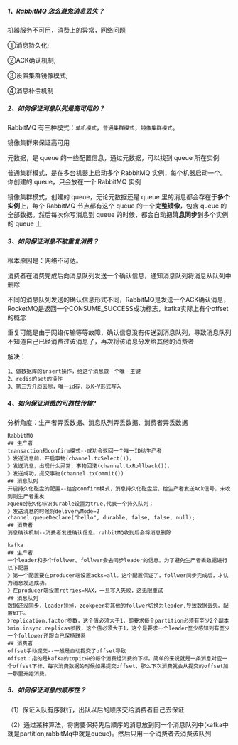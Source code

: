 ##### 1、RabbitMQ 怎么避免消息丢失？

机器服务不可用，消费上的异常，网络问题

①消息持久化;

②ACK确认机制;

③设置集群镜像模式;

④消息补偿机制



##### 2、如何保证消息队列是高可用的？

RabbitMQ 有三种模式：`单机模式`，`普通集群模式`，`镜像集群模式`。

镜像集群来保证高可用

元数据，是 queue 的一些配置信息，通过元数据，可以找到 queue 所在实例

普通集群模式，是在多台机器上启动多个 RabbitMQ 实例，每个机器启动一个。你创建的 queue，只会放在一个 RabbitMQ 实例

镜像集群模式，创建的 queue，无论元数据还是 queue 里的消息都会存在于**多个实例**上，每个 RabbitMQ 节点都有这个 queue 的一个**完整镜像**，包含 queue 的全部数据。然后每次你写消息到 queue 的时候，都会自动把**消息同步**到多个实例的 queue 上



##### 3、如何保证消息不被重复消费？

根本原因是：网络不可达。

​	消费者在消费完成后向消息队列发送一个确认信息，通知消息队列将消息从队列中删除

​	不同的消息队列发送的确认信息形式不同，RabbitMQ是发送一个ACK确认消息，RocketMQ是返回一个CONSUME_SUCCESS成功标志，kafka实际上有个offset的概念

​	重复可能是由于网络传输等等故障，确认信息没有传送到消息队列，导致消息队列不知道自己已经消费过该消息了，再次将该消息分发给其他的消费者

解决：

```
1、做数据库的insert操作，给这个消息做一个唯一主键
2、redis的set的操作
3、第三方介质去除，唯一id存，以K-V形式写入
```



##### 4、如何保证消费的可靠性传输?

分析角度：生产者弄丢数据、消息队列弄丢数据、消费者弄丢数据

```shell
RabbitMQ
## 生产者
transaction和confirm模式--成功会返回一个唯一ID给生产者
》发送消息前，开启事物(channel.txSelect())，
》发送消息，出现什么异常，事物回滚(channel.txRollback())，
》发送成功，提交事物(channel.txCommit())
## 消息队列
开启持久化磁盘的配置--结合confirm模式，消息持久化磁盘后，给生产者发送Ack信号，未收到则生产者重发
》queue持久化标识durable设置为true,代表一个持久队列；
》发送消息的时候将deliveryMode=2
channel.queueDeclare("hello", durable, false, false, null);
## 消费者
消息确认机制--消费者发送确认信息。rahbitMQ收到后会将消息删除

kafka
## 生产者
一个leader和多个follwer。follwer会去同步leader的信息。为了避免生产者丢数据进行以下配置
》第一个配置要在producer端设置acks=all。这个配置保证了，follwer同步完成后，才认为消息发送成功。
》在producer端设置retries=MAX，一旦写入失败，这无限重试
## 消息队列
数据还没同步，leader挂掉，zookpeer将其他的follwer切换为leader,导致数据丢失。配置如下。
》replication.factor参数，这个值必须大于1，即要求每个partition必须有至少2个副本
》min.insync.replicas参数，这个值必须大于1，这个是要求一个leader至少感知到有至少一个follower还跟自己保持联系
## 消费者
offset手动提交--一般是自动提交了offset导致
offset：指的是kafka的topic中的每个消费组消费的下标。简单的来说就是一条消息对应一个offset下标，每次消费数据的时候如果提交offset，那么下次消费就会从提交的offset加一那里开始消费。
```



##### 5、如何保证消息的顺序性？

（1）保证入队有序就行，出队以后的顺序交给消费者自己去保证

（2）通过某种算法，将需要保持先后顺序的消息放到同一个消息队列中(kafka中就是partition,rabbitMq中就是queue)。然后只用一个消费者去消费该队列

